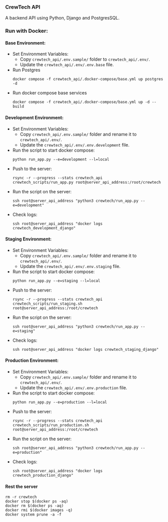 ### CrewTech API
A backend API using Python, Django and PostgresSQL.

### Run with Docker:

#### Base Environment:
- Set Environment Variables:
  - Copy `crewtech_api/.env.sample/` folder to `crewtech_api/.env/`.
  - Update the `crewtech_api/.env/.env.base` file.
- Run Postgres
    ```shell
    docker compose -f crewtech_api/.docker-compose/base.yml up postgres -d 
    ```
- Run docker compose base services
    ```shell
    docker compose -f crewtech_api/.docker-compose/base.yml up -d --build
    ```

#### Development Environment:
- Set Environment Variables:
  - Copy `crewtech_api/.env.sample/` folder and rename it to `crewtech_api/.env/`.
  - Update the `crewtech_api/.env/.env.development` file.
- Run the script to start docker compose:
  ```shell
  python run_app.py --e=development --l=local
  ```
- Push to the server:
  ```shell
  rsync -r --progress --stats crewtech_api crewtech_scripts/run_app.py root@server_api_address:/root/crewtech
  ```
- Run the script on the server:
  ```shell
  ssh root@server_api_address "python3 crewtech/run_app.py --e=development"
  ```
- Check logs:
  ```shell
  ssh root@server_api_address "docker logs crewtech_development_django"
  ```

#### Staging Environment:
- Set Environment Variables:
  - Copy `crewtech_api/.env.sample/` folder and rename it to `crewtech_api/.env/`.
  - Update the `crewtech_api/.env/.env.staging` file.
- Run the script to start docker compose:
  ```shell
  python run_app.py --e=staging --l=local
  ```
- Push to the server:
  ```shell
  rsync -r --progress --stats crewtech_api crewtech_scripts/run_staging.sh root@server_api_address:/root/crewtech
  ```
- Run the script on the server:
  ```shell
  ssh root@server_api_address "python3 crewtech/run_app.py --e=staging"
  ```
- Check logs:
  ```shell
  ssh root@server_api_address "docker logs crewtech_staging_django"
  ```

#### Production Environment:
- Set Environment Variables:
  - Copy `crewtech_api/.env.sample/` folder and rename it to `crewtech_api/.env/`.
  - Update the `crewtech_api/.env/.env.production` file.
- Run the script to start docker compose:
  ```shell
  python run_app.py --e=production --l=local
  ```
- Push to the server:
  ```shell
  rsync -r --progress --stats crewtech_api crewtech_scripts/run_production.sh root@server_api_address:/root/crewtech
  ```
- Run the script on the server:
  ```shell
  ssh root@server_api_address "python3 crewtech/run_app.py --e=production"
  ```
- Check logs:
  ```shell
  ssh root@server_api_address "docker logs crewtech_production_django"
  ```

#### Rest the server
```shell
rm -r crewtech
docker stop $(docker ps -aq)
docker rm $(docker ps -aq)
docker rmi $(docker images -q)
docker system prune -a -f
```
